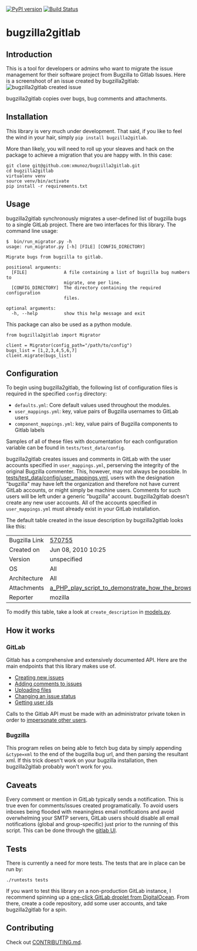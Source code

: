 [![PyPI version](https://badge.fury.io/py/bugzilla2gitlab.svg)](http://badge.fury.io/py/bugzilla2gitlab) [![Build Status](https://travis-ci.org/xmunoz/bugzilla2gitlab.svg?branch=master)](https://travis-ci.org/xmunoz/bugzilla2gitlab)

# bugzilla2gitlab

## Introduction

This is a tool for developers or admins who want to migrate the issue management for their software project from Bugzilla to Gitlab Issues. Here is a screenshoot of an issue created by bugzilla2gitlab:
![bugzilla2gitlab created issue](https://raw.githubusercontent.com/xmunoz/bugzilla2gitlab/master/snapshot.png)

bugzilla2gitlab copies over bugs, bug comments and attachments.

## Installation

This library is very much under development. That said, if you like to feel the wind in your hair, simply `pip install bugzilla2gitlab`.

More than likely, you will need to roll up your sleaves and hack on the package to achieve a migration that you are happy with. In this case:

```
git clone git@github.com:xmunoz/bugzilla2gitlab.git
cd bugzilla2gitlab
virtualenv venv
source venv/bin/activate
pip install -r requirements.txt
```

## Usage

bugzilla2gitlab synchronously migrates a user-defined list of bugzilla bugs to a single GitLab project. There are two interfaces for this library. The command line usage:

```
$  bin/run_migrator.py -h
usage: run_migrator.py [-h] [FILE] [CONFIG_DIRECTORY]

Migrate bugs from bugzilla to gitlab.

positional arguments:
  [FILE]              A file containing a list of bugzilla bug numbers to
                      migrate, one per line.
  [CONFIG_DIRECTORY]  The directory containing the required configuration
                      files.

optional arguments:
  -h, --help          show this help message and exit
```

This package can also be used as a python module.

```
from bugzilla2gitlab import Migrator

client = Migrator(config_path="/path/to/config")
bugs_list = [1,2,3,4,5,6,7]
client.migrate(bugs_list)
```

## Configuration

To begin using bugzilla2gitlab, the following list of configuration files is required in the specified `config` directory:

- `defaults.yml`: Core default values used throughout the modules.
- `user_mappings.yml`: key, value pairs of Bugzilla usernames to GitLab users
- `component_mappings.yml`: key, value pairs of Bugzilla components to Gitlab labels

Samples of all of these files with documentation for each configuration variable can be found in `tests/test_data/config`.

bugzilla2gitlab creates issues and comments in GitLab with the user accounts specified in `user_mappings.yml`, perserving the integrity of the original Bugzilla commenter. This, however, may not always be possible. In [tests/test_data/config/user_mappings.yml](tests/test_data/config/user_mappings.yml), users with the designation "bugzilla" may have left the organization and therefore not have current GitLab accounts, or might simply be machine users. Comments for such users will be left under a generic "bugzilla" account. bugzilla2gitlab doesn't create any new user accounts. All of the accounts specified in `user_mappings.yml` must already exist in your GitLab installation.

The default table created in the issue description by bugzilla2gitlab looks like this:

|  |  |
| --- | --- |
| Bugzilla Link | [570755](https://bugzilla.mozilla.org/show_bug.cgi?id=570755) |
| Created on | Jun 08, 2010 10:25 |
| Version | unspecified |
| OS | All |
| Architecture | All |
| Attachments | [a_PHP_play_script_to_demonstrate_how_the_browser_requests_videos](/uploads/e521dd042dc4cfd3d49151d87dee8058/a_PHP_play_script_to_demonstrate_how_the_browser_requests_videos) |
| Reporter | mozilla |

To modify this table, take a look at `create_description` in [models.py](/bugzilla2gitlab/models.py#L92).

## How it works

### GitLab

Gitlab has a comprehensive and extensively documented API. Here are the main endpoints that this library makes use of.

- [Creating new issues](http://doc.gitlab.com/ce/api/issues.html#new-issue)
- [Adding comments to issues](http://doc.gitlab.com/ce/api/notes.html)
- [Uploading files](http://doc.gitlab.com/ce/api/projects.html#upload-a-file)
- [Changing an issue status](http://doc.gitlab.com/ce/api/issues.html#edit-issue)
- [Getting user ids](http://doc.gitlab.com/ce/api/users.html#for-admins)

Calls to the Gitlab API must be made with an administrator private token in order to [impersonate other users](http://doc.gitlab.com/ce/api/#sudo).

### Bugzilla

This program relies on being able to fetch bug data by simply appending `&ctype=xml` to the end of the bugzilla bug url, and then parsing the resultant xml. If this trick doesn't work on your bugzilla installation, then bugzilla2gitlab probably won't work for you.

## Caveats

Every comment or mention in GitLab typically sends a notification. This is true even for comments/issues created programatically. To avoid users inboxes being flooded with meaningless email notifications and avoid overwhelming your SMTP servers, GitLab users should disable all email notifications (global and group-specific) just prior to the running of this script. This can be done through the [gitlab UI](https://gitlab.com/profile/notifications).

## Tests

There is currently a need for more tests. The tests that are in place can be run by:
```
./runtests tests
```

If you want to test this library on a non-production GitLab instance, I recommend spinning up a [one-click GitLab droplet from DigitalOcean](https://www.digitalocean.com/features/one-click-apps/gitlab/). From there, create a code repository, add some user accounts, and take bugzilla2gitlab for a spin.

## Contributing
Check out [CONTRIBUTING.md](CONTRIBUTING.md).
